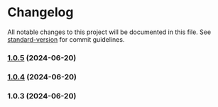 # Changelog

All notable changes to this project will be documented in this file. See [standard-version](https://github.com/conventional-changelog/standard-version) for commit guidelines.

### [1.0.5](https://github.com/AlexDeMichieli/prisma-microservice/compare/v1.0.4...v1.0.5) (2024-06-20)

### [1.0.4](https://github.com/AlexDeMichieli/prisma-microservice/compare/v1.0.3...v1.0.4) (2024-06-20)

### 1.0.3 (2024-06-20)
